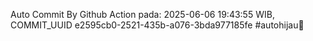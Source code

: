 Auto Commit By Github Action pada: 2025-06-06 19:43:55 WIB, COMMIT_UUID e2595cb0-2521-435b-a076-3bda977185fe #autohijau🗿
